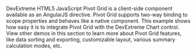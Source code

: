 DevExtreme HTML5 JavaScript Pivot Grid is a client-side component available as an AngularJS directive. Pivot Grid supports two-way binding to scope properties and behaves like a native component. This example shows how easy it is to integrate Pivot Grid with the DevExtreme Chart control. View other demos in this section to learn more about Pivot Grid features, like data sorting and exporting, customizable layout, various summary calculation modes, etc.